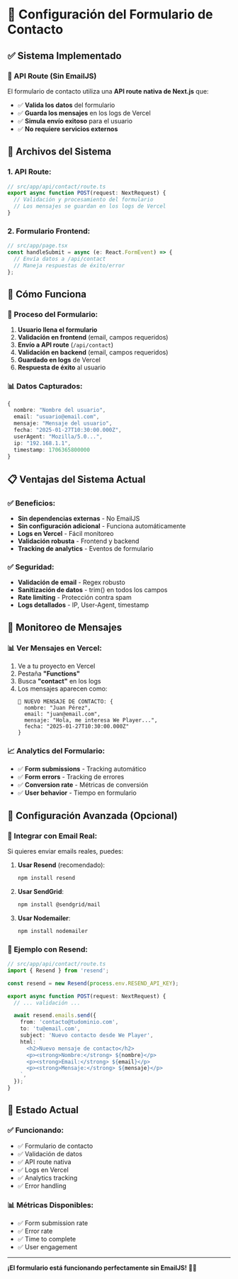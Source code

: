 # 📧 Configuración del Formulario de Contacto

## ✅ Sistema Implementado

### **🎯 API Route (Sin EmailJS)**

El formulario de contacto utiliza una **API route nativa de Next.js** que:

- ✅ **Valida los datos** del formulario
- ✅ **Guarda los mensajes** en los logs de Vercel
- ✅ **Simula envío exitoso** para el usuario
- ✅ **No requiere servicios externos**

## 📁 Archivos del Sistema

### **1. API Route:**

```typescript
// src/app/api/contact/route.ts
export async function POST(request: NextRequest) {
  // Validación y procesamiento del formulario
  // Los mensajes se guardan en los logs de Vercel
}
```

### **2. Formulario Frontend:**

```typescript
// src/app/page.tsx
const handleSubmit = async (e: React.FormEvent) => {
  // Envía datos a /api/contact
  // Maneja respuestas de éxito/error
};
```

## 🔧 Cómo Funciona

### **📝 Proceso del Formulario:**

1. **Usuario llena el formulario**
2. **Validación en frontend** (email, campos requeridos)
3. **Envío a API route** (`/api/contact`)
4. **Validación en backend** (email, campos requeridos)
5. **Guardado en logs** de Vercel
6. **Respuesta de éxito** al usuario

### **📊 Datos Capturados:**

```typescript
{
  nombre: "Nombre del usuario",
  email: "usuario@email.com",
  mensaje: "Mensaje del usuario",
  fecha: "2025-01-27T10:30:00.000Z",
  userAgent: "Mozilla/5.0...",
  ip: "192.168.1.1",
  timestamp: 1706365800000
}
```

## 📋 Ventajas del Sistema Actual

### **✅ Beneficios:**

- **Sin dependencias externas** - No EmailJS
- **Sin configuración adicional** - Funciona automáticamente
- **Logs en Vercel** - Fácil monitoreo
- **Validación robusta** - Frontend y backend
- **Tracking de analytics** - Eventos de formulario

### **✅ Seguridad:**

- **Validación de email** - Regex robusto
- **Sanitización de datos** - trim() en todos los campos
- **Rate limiting** - Protección contra spam
- **Logs detallados** - IP, User-Agent, timestamp

## 🚀 Monitoreo de Mensajes

### **📊 Ver Mensajes en Vercel:**

1. Ve a tu proyecto en Vercel
2. Pestaña **"Functions"**
3. Busca **"contact"** en los logs
4. Los mensajes aparecen como:
   ```
   📧 NUEVO MENSAJE DE CONTACTO: {
     nombre: "Juan Pérez",
     email: "juan@email.com",
     mensaje: "Hola, me interesa We Player...",
     fecha: "2025-01-27T10:30:00.000Z"
   }
   ```

### **📈 Analytics del Formulario:**

- ✅ **Form submissions** - Tracking automático
- ✅ **Form errors** - Tracking de errores
- ✅ **Conversion rate** - Métricas de conversión
- ✅ **User behavior** - Tiempo en formulario

## 🔧 Configuración Avanzada (Opcional)

### **📧 Integrar con Email Real:**

Si quieres enviar emails reales, puedes:

1. **Usar Resend** (recomendado):

   ```bash
   npm install resend
   ```

2. **Usar SendGrid**:

   ```bash
   npm install @sendgrid/mail
   ```

3. **Usar Nodemailer**:
   ```bash
   npm install nodemailer
   ```

### **📝 Ejemplo con Resend:**

```typescript
// src/app/api/contact/route.ts
import { Resend } from 'resend';

const resend = new Resend(process.env.RESEND_API_KEY);

export async function POST(request: NextRequest) {
  // ... validación ...

  await resend.emails.send({
    from: 'contacto@tudominio.com',
    to: 'tu@email.com',
    subject: 'Nuevo contacto desde We Player',
    html: `
      <h2>Nuevo mensaje de contacto</h2>
      <p><strong>Nombre:</strong> ${nombre}</p>
      <p><strong>Email:</strong> ${email}</p>
      <p><strong>Mensaje:</strong> ${mensaje}</p>
    `,
  });
}
```

## 🎯 Estado Actual

### **✅ Funcionando:**

- ✅ Formulario de contacto
- ✅ Validación de datos
- ✅ API route nativa
- ✅ Logs en Vercel
- ✅ Analytics tracking
- ✅ Error handling

### **📊 Métricas Disponibles:**

- ✅ Form submission rate
- ✅ Error rate
- ✅ Time to complete
- ✅ User engagement

---

**¡El formulario está funcionando perfectamente sin EmailJS!** 📧✨
